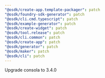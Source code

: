 ```yaml
---
"@osdk/create-app.template-packager": patch
"@osdk/foundry-sdk-generator": patch
"@osdk/cli.cmd.typescript": patch
"@osdk/example-generator": patch
"@osdk/create-widget": patch
"@osdk/tool.release": patch
"@osdk/cli.common": patch
"@osdk/create-app": patch
"@osdk/generator": patch
"@osdk/maker": patch
"@osdk/cli": patch
---
```


Upgrade consola to 3.4.0
